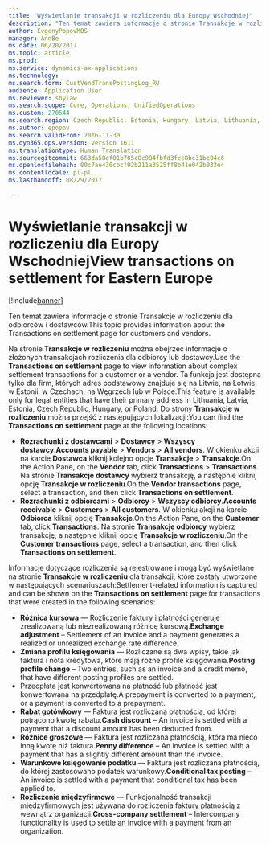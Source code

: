 ```yaml
---
title: "Wyświetlanie transakcji w rozliczeniu dla Europy Wschodniej"
description: "Ten temat zawiera informacje o stronie Transakcje w rozliczeniu dla odbiorców i dostawców."
author: EvgenyPopovMBS
manager: AnnBe
ms.date: 06/20/2017
ms.topic: article
ms.prod: 
ms.service: dynamics-ax-applications
ms.technology: 
ms.search.form: CustVendTransPostingLog_RU
audience: Application User
ms.reviewer: shylaw
ms.search.scope: Core, Operations, UnifiedOperations
ms.custom: 270544
ms.search.region: Czech Republic, Estonia, Hungary, Latvia, Lithuania, Poland
ms.author: epopov
ms.search.validFrom: 2016-11-30
ms.dyn365.ops.version: Version 1611
ms.translationtype: Human Translation
ms.sourcegitcommit: 663da58ef01b705c0c984fbfd3fce8bc31be04c6
ms.openlocfilehash: 00c7ae430cbcf92b211a3525ff8b41e042b033e4
ms.contentlocale: pl-pl
ms.lasthandoff: 08/29/2017

---
```


# <a name="view-transactions-on-settlement-for-eastern-europe"></a><span data-ttu-id="41852-103">Wyświetlanie transakcji w rozliczeniu dla Europy Wschodniej</span><span class="sxs-lookup"><span data-stu-id="41852-103">View transactions on settlement for Eastern Europe</span></span>

[!include[banner](../includes/banner.md)]


<span data-ttu-id="41852-104">Ten temat zawiera informacje o stronie Transakcje w rozliczeniu dla odbiorców i dostawców.</span><span class="sxs-lookup"><span data-stu-id="41852-104">This topic provides information about the Transactions on settlement page for customers and vendors.</span></span>

<span data-ttu-id="41852-105">Na stronie **Transakcje w rozliczeniu** można obejrzeć informacje o złożonych transakcjach rozliczenia dla odbiorcy lub dostawcy.</span><span class="sxs-lookup"><span data-stu-id="41852-105">Use the **Transactions on settlement** page to view information about complex settlement transactions for a customer or a vendor.</span></span> <span data-ttu-id="41852-106">Ta funkcja jest dostępna tylko dla firm, których adres podstawowy znajduje się na Litwie, na Łotwie, w Estonii, w Czechach, na Węgrzech lub w Polsce.</span><span class="sxs-lookup"><span data-stu-id="41852-106">This feature is available only for legal entities that have their primary address in Lithuania, Latvia, Estonia, Czech Republic, Hungary, or Poland.</span></span> <span data-ttu-id="41852-107">Do strony **Transakcje w rozliczeniu** można przejść z następujących lokalizacji:</span><span class="sxs-lookup"><span data-stu-id="41852-107">You can find the **Transactions on settlement** page at the following locations:</span></span>

-   <span data-ttu-id="41852-108">**Rozrachunki z dostawcami** &gt; **Dostawcy** &gt; **Wszyscy dostawcy**.</span><span class="sxs-lookup"><span data-stu-id="41852-108">**Accounts payable** &gt; **Vendors** &gt; **All vendors**.</span></span> <span data-ttu-id="41852-109">W okienku akcji na karcie **Dostawca** kliknij kolejno opcje **Transakcje** &gt; **Transakcje**.</span><span class="sxs-lookup"><span data-stu-id="41852-109">On the Action Pane, on the **Vendor** tab, click **Transactions** &gt; **Transactions**.</span></span> <span data-ttu-id="41852-110">Na stronie **Transakcje dostawcy** wybierz transakcję, a następnie kliknij opcję **Transakcje w rozliczeniu**.</span><span class="sxs-lookup"><span data-stu-id="41852-110">On the **Vendor transactions** page, select a transaction, and then click **Transactions on settlement**.</span></span>
-   <span data-ttu-id="41852-111">**Rozrachunki z odbiorcami** &gt; **Odbiorcy** &gt; **Wszyscy odbiorcy**.</span><span class="sxs-lookup"><span data-stu-id="41852-111">**Accounts receivable** &gt; **Customers** &gt; **All customers**.</span></span> <span data-ttu-id="41852-112">W okienku akcji na karcie **Odbiorca** kliknij opcję **Transakcje**.</span><span class="sxs-lookup"><span data-stu-id="41852-112">On the Action Pane, on the **Customer** tab, click **Transactions**.</span></span> <span data-ttu-id="41852-113">Na stronie **Transakcje odbiorcy** wybierz transakcję, a następnie kliknij opcję **Transakcje w rozliczeniu**.</span><span class="sxs-lookup"><span data-stu-id="41852-113">On the **Customer transactions** page, select a transaction, and then click **Transactions on settlement**.</span></span>

<span data-ttu-id="41852-114">Informacje dotyczące rozliczenia są rejestrowane i mogą być wyświetlane na stronie **Transakcje w rozliczeniu** dla transakcji, które zostały utworzone w następujących scenariuszach:</span><span class="sxs-lookup"><span data-stu-id="41852-114">Settlement-related information is captured and can be shown on the **Transactions on settlement** page for transactions that were created in the following scenarios:</span></span>

-   <span data-ttu-id="41852-115">**Różnica kursowa** — Rozliczenie faktury i płatności generuje zrealizowaną lub niezrealizowaną różnicę kursową.</span><span class="sxs-lookup"><span data-stu-id="41852-115">**Exchange adjustment** – Settlement of an invoice and a payment generates a realized or unrealized exchange rate difference.</span></span>
-   <span data-ttu-id="41852-116">**Zmiana profilu księgowania** — Rozliczane są dwa wpisy, takie jak faktura i nota kredytowa, które mają różne profile księgowania.</span><span class="sxs-lookup"><span data-stu-id="41852-116">**Posting profile change** – Two entries, such as an invoice and a credit memo, that have different posting profiles are settled.</span></span>
-   <span data-ttu-id="41852-117">Przedpłata jest konwertowana na płatność lub płatność jest konwertowana na przedpłatę.</span><span class="sxs-lookup"><span data-stu-id="41852-117">A prepayment is converted to a payment, or a payment is converted to a prepayment.</span></span>
-   <span data-ttu-id="41852-118">**Rabat gotówkowy** — Faktura jest rozliczana płatnością, od której potrącono kwotę rabatu.</span><span class="sxs-lookup"><span data-stu-id="41852-118">**Cash discount** – An invoice is settled with a payment that a discount amount has been deducted from.</span></span>
-   <span data-ttu-id="41852-119">**Różnice groszowe** — Faktura jest rozliczana płatnością, która ma nieco inną kwotę niż faktura.</span><span class="sxs-lookup"><span data-stu-id="41852-119">**Penny difference** – An invoice is settled with a payment that has a slightly different amount than the invoice.</span></span>
-   <span data-ttu-id="41852-120">**Warunkowe księgowanie podatku** — Faktura jest rozliczana płatnością, do której zastosowano podatek warunkowy.</span><span class="sxs-lookup"><span data-stu-id="41852-120">**Conditional tax posting** – An invoice is settled with a payment that conditional tax has been applied to.</span></span>
-   <span data-ttu-id="41852-121">**Rozliczenie międzyfirmowe** — Funkcjonalność transakcji międzyfirmowych jest używana do rozliczenia faktury płatnością z wewnątrz organizacji.</span><span class="sxs-lookup"><span data-stu-id="41852-121">**Cross-company settlement** – Intercompany functionality is used to settle an invoice with a payment from an organization.</span></span>





